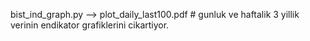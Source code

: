 
bist_ind_graph.py --> plot_daily_last100.pdf        # gunluk ve haftalik 3 yillik verinin endikator grafiklerini cikartiyor.
